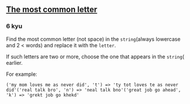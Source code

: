 <h2><a href=https://www.codewars.com/kata/5a434a9dc5e284724f000011/train/javascript target="_blank">The most common letter</a></h2><h3>6 kyu</h3><p>Find the most common letter (not space) in the <code>string</code>(always lowercase and 2 &lt; words) and replace it with the <code>letter</code>.</p><p>If such letters are two or more, choose the one that appears in the <code>string</code>( earlier.</p><p>For example:</p><pre><code>('my mom loves me as never did', 't') =&gt; 'ty tot loves te as never did'('real talk bro', 'n') =&gt; 'neal talk bno'('great job go ahead', 'k') =&gt; 'grekt job go khekd'</code></pre>